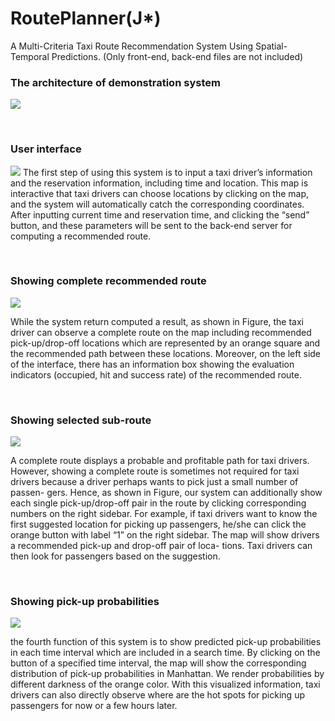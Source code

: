 # RoutePlanner(J*)

A Multi-Criteria Taxi Route Recommendation System Using Spatial-Temporal Predictions.
(Only front-end, back-end files are not included)

  
### The architecture of demonstration system
![](https://i.imgur.com/i2XLL9g.png)

<br />

###  User interface
![](https://i.imgur.com/QcFH0No.png)
The first step of using this system is to input a taxi driver’s information and the reservation information, including time and location. This map is interactive that taxi drivers can choose locations by clicking on the map, and the system will automatically catch the corresponding coordinates. After inputting current time and reservation time, and clicking the “send” button, and these parameters will be sent to the back-end server for computing a recommended route.

<br />

### Showing complete recommended route 
![](https://i.imgur.com/u0bkJcH.png)

While the system return computed a result, as shown in Figure, the taxi driver can observe a complete route on the map including recommended pick-up/drop-off locations which are represented by an orange square and the recommended path between these locations. Moreover, on the left side of the interface, there has an information box showing the evaluation indicators (occupied, hit and success rate) of the recommended route.

<br />

### Showing selected sub-route 
![](https://i.imgur.com/jtavMnp.png)

A complete route displays a probable and profitable path for taxi drivers. However, showing a complete route is sometimes not required for taxi drivers because a driver perhaps wants to pick just a small number of passen- gers. Hence, as shown in Figure, our system can additionally show each single pick-up/drop-off pair in the route by clicking corresponding numbers on the right sidebar. For example, if taxi drivers want to know the first suggested location for picking up passengers, he/she can click the orange button with label “1” on the right sidebar. The map will show drivers a recommended pick-up and drop-off pair of loca- tions. Taxi drivers can then look for passengers based on the suggestion.

<br />

### Showing pick-up probabilities
![](https://i.imgur.com/1hWYlTX.png)

 the fourth function of this system is to show predicted pick-up probabilities in each time interval which are included in a search time. By clicking on the button of a specified time interval, the map will show the corresponding distribution of pick-up probabilities in Manhattan. We render probabilities by different darkness of the orange color. With this visualized information, taxi drivers can also directly observe where are the hot spots for picking up passengers for now or a few hours later.

